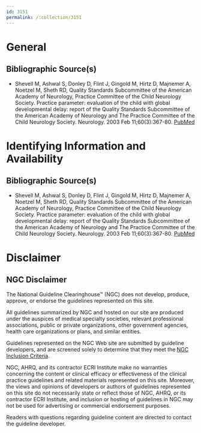 ```yaml
---
id: 3151
permalink: /:collection/3151
---
```


# General

## Bibliographic Source(s)

- Shevell M, Ashwal S, Donley D, Flint J, Gingold M, Hirtz D, Majnemer A, Noetzel M, Sheth RD, Quality Standards Subcommittee of the American Academy of Neurology, Practice Committee of the Child Neurology Society. Practice parameter: evaluation of the child with global developmental delay: report of the Quality Standards Subcommittee of the American Academy of Neurology and The Practice Committee of the Child Neurology Society. Neurology. 2003 Feb 11;60(3):367-80. [ PubMed ](http://www.ncbi.nlm.nih.gov/entrez/query.fcgi?cmd=Retrieve&db=pubmed&dopt=Abstract&list_uids=12578916)

# Identifying Information and Availability

## Bibliographic Source(s)

- Shevell M, Ashwal S, Donley D, Flint J, Gingold M, Hirtz D, Majnemer A, Noetzel M, Sheth RD, Quality Standards Subcommittee of the American Academy of Neurology, Practice Committee of the Child Neurology Society. Practice parameter: evaluation of the child with global developmental delay: report of the Quality Standards Subcommittee of the American Academy of Neurology and The Practice Committee of the Child Neurology Society. Neurology. 2003 Feb 11;60(3):367-80. [ PubMed ](http://www.ncbi.nlm.nih.gov/entrez/query.fcgi?cmd=Retrieve&db=pubmed&dopt=Abstract&list_uids=12578916)

# Disclaimer

## NGC Disclaimer

The National Guideline Clearinghouse™ (NGC) does not develop, produce, approve, or endorse the guidelines represented on this site.

All guidelines summarized by NGC and hosted on our site are produced under the auspices of medical specialty societies, relevant professional associations, public or private organizations, other government agencies, health care organizations or plans, and similar entities.

Guidelines represented on the NGC Web site are submitted by guideline developers, and are screened solely to determine that they meet the [NGC Inclusion Criteria](/help-and-about/summaries/inclusion-criteria).

NGC, AHRQ, and its contractor ECRI Institute make no warranties concerning the content or clinical efficacy or effectiveness of the clinical practice guidelines and related materials represented on this site. Moreover, the views and opinions of developers or authors of guidelines represented on this site do not necessarily state or reflect those of NGC, AHRQ, or its contractor ECRI Institute, and inclusion or hosting of guidelines in NGC may not be used for advertising or commercial endorsement purposes.

Readers with questions regarding guideline content are directed to contact the guideline developer.

